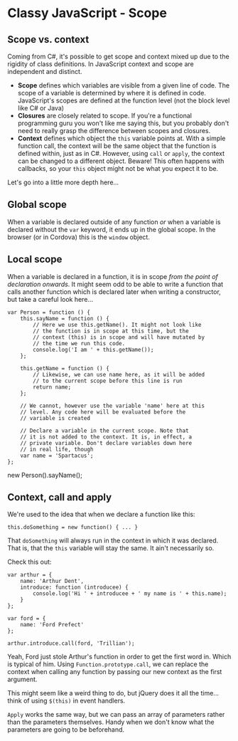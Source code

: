# Classy JavaScript - Scope

## Scope vs. context

Coming from C#, it's possible to get scope and context mixed up due to the rigidity of class definitions. In JavaScript context and scope are independent and distinct.

* **Scope** defines which variables are visible from a given line of code. The scope of a variable is determined by where it is defined in code. JavaScript's scopes are defined at the function level (not the block level like C# or Java)
* **Closures** are closely related to scope. If you're a functional programming guru you won't like me saying this, but you probably don't need to really grasp the difference between scopes and closures.
* **Context** defines which object the `this` variable points at. With a simple function call, the context will be the same object that the function is defined within, just as in C#. However, using `call` or `apply`, the context can be changed to a different object. Beware! This often happens with callbacks, so your `this` object might not be what you expect it to be.

Let's go into a little more depth here...

## Global scope

When a variable is declared outside of any function _or_ when a variable is declared without the `var` keyword, it ends up in the global scope. In the browser (or in Cordova) this is the `window` object.

## Local scope

When a variable is declared in a function, it is in scope _from the point of declaration onwards_. It might seem odd to be able to write a function that calls another function which is declared later when writing a constructor, but take a careful look here...
    
    var Person = function () {
        this.sayName = function () {
            // Here we use this.getName(). It might not look like
            // the function is in scope at this time, but the
            // context (this) is in scope and will have mutated by
            // the time we run this code.  
            console.log('I am ' + this.getName());
        };
        
        this.getName = function () {
            // Likewise, we can use name here, as it will be added
            // to the current scope before this line is run
            return name;
        };
    
        // We cannot, however use the variable 'name' here at this
        // level. Any code here will be evaluated before the
        // variable is created
        
        // Declare a variable in the current scope. Note that
        // it is not added to the context. It is, in effect, a
        // private variable. Don't declare variables down here
        // in real life, though
        var name = 'Spartacus';
    };

new Person().sayName();

## Context, call and apply

We're used to the idea that when we declare a function like this:

	this.doSomething = new function() { ... }

That `doSomething` will always run in the context in which it was declared. That is, that the `this` variable will stay the same. It ain't necessarily so.

Check this out:

    var arthur = {
        name: 'Arthur Dent',
        introduce: function (introducee) {
            console.log('Hi ' + introducee + ' my name is ' + this.name);
        }
    };
    
    var ford = {
        name: 'Ford Prefect'
    };
    
    arthur.introduce.call(ford, 'Trillian');

Yeah, Ford just stole Arthur's function in order to get the first word in. Which is typical of him. Using `Function.prototype.call`, we can replace the context when calling any function by passing our new context as the first argument.

This might seem like a weird thing to do, but jQuery does it all the time... think of using `$(this)` in event handlers. 

`Apply` works the same way, but we can pass an array of parameters rather than the parameters themselves. Handy when we don't know what the parameters are going to be beforehand.   